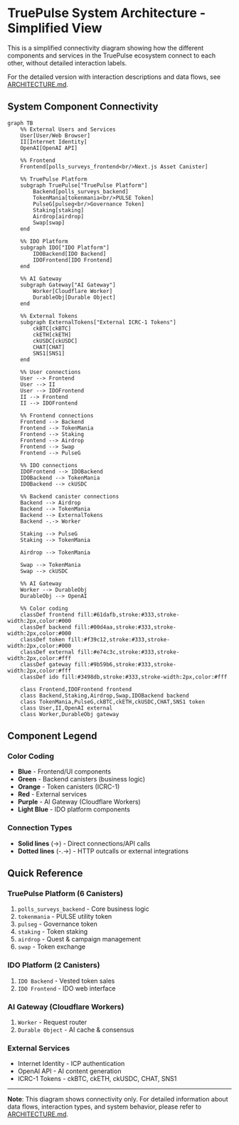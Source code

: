 # TruePulse System Architecture - Simplified View

This is a simplified connectivity diagram showing how the different components and services in the TruePulse ecosystem connect to each other, without detailed interaction labels.

For the detailed version with interaction descriptions and data flows, see [ARCHITECTURE.md](./ARCHITECTURE.md).

## System Component Connectivity

```mermaid
graph TB
    %% External Users and Services
    User[User/Web Browser]
    II[Internet Identity]
    OpenAI[OpenAI API]

    %% Frontend
    Frontend[polls_surveys_frontend<br/>Next.js Asset Canister]

    %% TruePulse Platform
    subgraph TruePulse["TruePulse Platform"]
        Backend[polls_surveys_backend]
        TokenMania[tokenmania<br/>PULSE Token]
        PulseG[pulseg<br/>Governance Token]
        Staking[staking]
        Airdrop[airdrop]
        Swap[swap]
    end

    %% IDO Platform
    subgraph IDO["IDO Platform"]
        IDOBackend[IDO Backend]
        IDOFrontend[IDO Frontend]
    end

    %% AI Gateway
    subgraph Gateway["AI Gateway"]
        Worker[Cloudflare Worker]
        DurableObj[Durable Object]
    end

    %% External Tokens
    subgraph ExternalTokens["External ICRC-1 Tokens"]
        ckBTC[ckBTC]
        ckETH[ckETH]
        ckUSDC[ckUSDC]
        CHAT[CHAT]
        SNS1[SNS1]
    end

    %% User connections
    User --> Frontend
    User --> II
    User --> IDOFrontend
    II --> Frontend
    II --> IDOFrontend

    %% Frontend connections
    Frontend --> Backend
    Frontend --> TokenMania
    Frontend --> Staking
    Frontend --> Airdrop
    Frontend --> Swap
    Frontend --> PulseG

    %% IDO connections
    IDOFrontend --> IDOBackend
    IDOBackend --> TokenMania
    IDOBackend --> ckUSDC

    %% Backend canister connections
    Backend --> Airdrop
    Backend --> TokenMania
    Backend --> ExternalTokens
    Backend -.-> Worker

    Staking --> PulseG
    Staking --> TokenMania

    Airdrop --> TokenMania

    Swap --> TokenMania
    Swap --> ckUSDC

    %% AI Gateway
    Worker --> DurableObj
    DurableObj --> OpenAI

    %% Color coding
    classDef frontend fill:#61dafb,stroke:#333,stroke-width:2px,color:#000
    classDef backend fill:#00d4aa,stroke:#333,stroke-width:2px,color:#000
    classDef token fill:#f39c12,stroke:#333,stroke-width:2px,color:#000
    classDef external fill:#e74c3c,stroke:#333,stroke-width:2px,color:#fff
    classDef gateway fill:#9b59b6,stroke:#333,stroke-width:2px,color:#fff
    classDef ido fill:#3498db,stroke:#333,stroke-width:2px,color:#fff

    class Frontend,IDOFrontend frontend
    class Backend,Staking,Airdrop,Swap,IDOBackend backend
    class TokenMania,PulseG,ckBTC,ckETH,ckUSDC,CHAT,SNS1 token
    class User,II,OpenAI external
    class Worker,DurableObj gateway
```

## Component Legend

### Color Coding
- **Blue** - Frontend/UI components
- **Green** - Backend canisters (business logic)
- **Orange** - Token canisters (ICRC-1)
- **Red** - External services
- **Purple** - AI Gateway (Cloudflare Workers)
- **Light Blue** - IDO platform components

### Connection Types
- **Solid lines** (→) - Direct connections/API calls
- **Dotted lines** (-.→) - HTTP outcalls or external integrations

## Quick Reference

### TruePulse Platform (6 Canisters)
1. `polls_surveys_backend` - Core business logic
2. `tokenmania` - PULSE utility token
3. `pulseg` - Governance token
4. `staking` - Token staking
5. `airdrop` - Quest & campaign management
6. `swap` - Token exchange

### IDO Platform (2 Canisters)
1. `IDO Backend` - Vested token sales
2. `IDO Frontend` - IDO web interface

### AI Gateway (Cloudflare Workers)
1. `Worker` - Request router
2. `Durable Object` - AI cache & consensus

### External Services
- Internet Identity - ICP authentication
- OpenAI API - AI content generation
- ICRC-1 Tokens - ckBTC, ckETH, ckUSDC, CHAT, SNS1

---

**Note**: This diagram shows connectivity only. For detailed information about data flows, interaction types, and system behavior, please refer to [ARCHITECTURE.md](./ARCHITECTURE.md).
